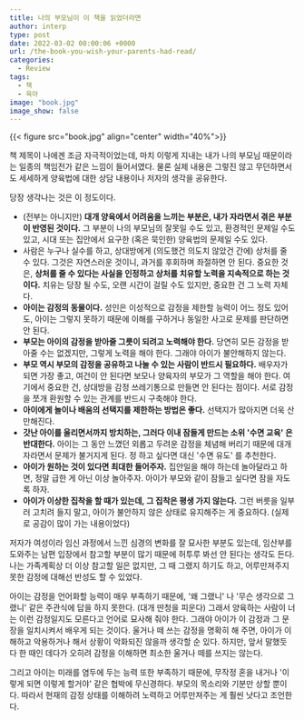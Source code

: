 ```yaml
---
title: 나의 부모님이 이 책을 읽었더라면
author: interp
type: post
date: 2022-03-02 00:00:06 +0000
url: /the-book-you-wish-your-parents-had-read/
categories:
  - Review
tags:
  - 책
  - 육아
image: "book.jpg"
image_show: false
---
```


{{< figure src="book.jpg" align="center" width="40%">}}

책 제목이 나에겐 조금 자극적이었는데, 마치 이렇게 지내는 내가 나의 부모님 때문이라는 일종의 책임전가 같은 느낌이 들어서였다. 물론 실제 내용은 그렇진 않고 무던하면서도 세세하게 양육법에 대한 상담 내용이나 저자의 생각을 공유한다. 

당장 생각나는 것은 이 정도이다. 

- (전부는 아니지만) **대개 양육에서 어려움을 느끼는 부분은, 내가 자라면서 겪은 부분이 반영된 것이다.** 그 부분이 나의 부모님의 잘못일 수도 있고, 환경적인 문제일 수도 있고, 시대 또는 집안에서 요구한 (혹은 묵인한) 양육법의 문제일 수도 있다.
- 사람은 누구나 실수를 하고, 상대방에게 (의도했건 의도치 않았건 간에) 상처를 줄 수 있다. 그것은 자연스러운 것이니, 과거를 후회하며 좌절하면 안 된다. 중요한 것은, **상처를 줄 수 있다는 사실을 인정하고 상처를 치유할 노력을 지속적으로 하는 것이다.** 치유는 당장 될 수도, 오랜 시간이 걸릴 수도 있지만, 중요한 건 그 노력 자체다.
- **아이는 감정의 동물이다.** 성인은 이성적으로 감정을 제한할 능력이 어느 정도 있어도, 아이는 그렇지 못하기 때문에 이해를 구하거나 동일한 사고로 문제를 판단하면 안 된다.
- **부모는 아이의 감정을 받아줄 그릇이 되려고 노력해야 한다.** 당연히 모든 감정을 받아줄 수는 없겠지만, 그렇게 노력을 해야 한다. 그래야 아이가 불안해하지 않는다.
- **부모 역시 부모의 감정을 공유하고 나눌 수 있는 사람이 반드시 필요하다.** 배우자가 되면 가장 좋고, 여건이 안 된다면 보모나 양육자의 부모가 그 역할을 해야 한다. 여기에서 중요한 건, 상대방을 감정 쓰레기통으로 만들면 안 된다는 점이다. 서로 감정을 쪼개 환원할 수 있는 관계를 반드시 구축해야 한다.
- **아이에게 놀이나 배움의 선택지를 제한하는 방법은 좋다.** 선택지가 많아지면 더욱 산만해진다.
- **갓난 아이를 울리면서까지 방치하는, 그러다 이내 잠들게 만드는 소위 '수면 교육' 은 반대한다.** 아이는 그 동안 느꼈던 외롭고 두려운 감정을 체념해 버리기 때문에 대개 자라면서 문제가 불거지게 된다. 정 하고 싶다면 대신 '수면 유도' 를 추천한다.
- **아이가 원하는 것이 있다면 최대한 들어주자.** 집안일을 해야 하는데 놀아달라고 하면, 정말 급한 게 아닌 이상 놀아주자. 아이가 부모와 같이 잠들고 싶다면 잠을 자도록 하자. 
- **아이가 이상한 집착을 할 때가 있는데, 그 집착은 평생 가지 않는다.** 그런 버릇을 일부러 고치려 들지 말고, 아이가 불안하지 않은 상태로 유지해주는 게 중요하다. (실제로 공감이 많이 가는 내용이었다)

저자가 여성이라 임신 과정에서 느낀 심경의 변화를 잘 묘사한 부분도 있는데,  임산부를 도와주는 남편 입장에서 참고할 부분이 많기 때문에 허투루 봐선 안 된다는 생각도 든다. 나는 가족계획상 더 이상 참고할 일은 없지만, 그 때 그랬지 하기도 하고, 어루만져주지 못한 감정에 대해선 반성도 할 수 있었다.

아이는 감정을 언어화할 능력이 매우 부족하기 때문에, '왜 그랬니' 나 '무슨 생각으로 그랬니' 같은 주관식에 답을 하지 못한다. (대개 딴청을 피운다) 그래서 양육하는 사람이 너는 이런 감정일지도 모른다고 언어로 묘사해 줘야 한다. 그래야 아이가 이 감정과 그 문장을 일치시켜서 배우게 되는 것이다. 울거나 떼 쓰는 감정을 명확히 해 주면, 아이가 이해하고 악용하거나 해서 상황이 악화되진 않을까 생각할 순 있다. 하지만, 앞서 말했듯 다 한 때인 데다가 오히려 감정을 이해하면 최소한 울거나 떼를 쓰지는 않는다.

그리고 아이는 미래를 염두에 두는 능력 또한 부족하기 때문에, 무작정 혼을 내거나 '이렇게 되면 이렇게 할거야' 같은 협박에 무신경하다. 부모의 목소리와 기분만 상할 뿐이다. 따라서 현재의 감정 상태를 이해하려 노력하고 어루만져주는 게 훨씬 낫다고 조언한다.